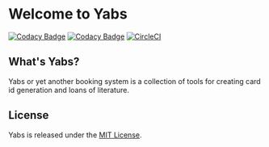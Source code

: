 # Welcome to Yabs

[![Codacy Badge](https://api.codacy.com/project/badge/Grade/ecc4ef7a07e64c2ba99d9f54f338c63b)](https://www.codacy.com/app/itggot-linus-styren/Yabs?utm_source=github.com&amp;utm_medium=referral&amp;utm_content=Yabs-Team/Yabs&amp;utm_campaign=Badge_Grade)
[![Codacy Badge](https://api.codacy.com/project/badge/Coverage/ecc4ef7a07e64c2ba99d9f54f338c63b)](https://www.codacy.com/app/itggot-linus-styren/Yabs?utm_source=github.com&utm_medium=referral&utm_content=Yabs-Team/Yabs&utm_campaign=Badge_Coverage)
[![CircleCI](https://circleci.com/gh/Yabs-Team/Yabs/tree/develop.svg?style=svg)](https://circleci.com/gh/Yabs-Team/Yabs/tree/develop)

## What's Yabs?
Yabs or yet another booking system is a collection of tools for creating card id generation and loans of literature.

## License

Yabs is released under the [MIT License](https://opensource.org/licenses/MIT).
